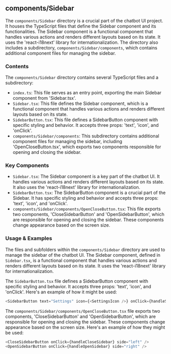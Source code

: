 
## components/Sidebar

The `components/Sidebar` directory is a crucial part of the chatbot UI project. It houses the TypeScript files that define the Sidebar component and its functionalities. The Sidebar component is a functional component that handles various actions and renders different layouts based on its state. It uses the 'react-i18next' library for internationalization. The directory also includes a subdirectory, `components/Sidebar/components`, which contains additional component files for managing the sidebar.

### Contents

The `components/Sidebar` directory contains several TypeScript files and a subdirectory:

- `index.ts`: This file serves as an entry point, exporting the main Sidebar component from 'Sidebar.tsx'.
- `Sidebar.tsx`: This file defines the Sidebar component, which is a functional component that handles various actions and renders different layouts based on its state.
- `SidebarButton.tsx`: This file defines a SidebarButton component with specific styling and behavior. It accepts three props: 'text', 'icon', and 'onClick'.
- `components/Sidebar/components`: This subdirectory contains additional component files for managing the sidebar, including 'OpenCloseButton.tsx', which exports two components responsible for opening and closing the sidebar.

### Key Components

- `Sidebar.tsx`: The Sidebar component is a key part of the chatbot UI. It handles various actions and renders different layouts based on its state. It also uses the 'react-i18next' library for internationalization.
- `SidebarButton.tsx`: The SidebarButton component is a crucial part of the Sidebar. It has specific styling and behavior and accepts three props: 'text', 'icon', and 'onClick'.
- `components/Sidebar/components/OpenCloseButton.tsx`: This file exports two components, 'CloseSidebarButton' and 'OpenSidebarButton', which are responsible for opening and closing the sidebar. These components change appearance based on the screen size.

### Usage & Examples

The files and subfolders within the `components/Sidebar` directory are used to manage the sidebar of the chatbot UI. The Sidebar component, defined in `Sidebar.tsx`, is a functional component that handles various actions and renders different layouts based on its state. It uses the 'react-i18next' library for internationalization.

The `SidebarButton.tsx` file defines a SidebarButton component with specific styling and behavior. It accepts three props: 'text', 'icon', and 'onClick'. Here's an example of how it might be used:

```typescript
<SidebarButton text="Settings" icon={<SettingsIcon />} onClick={handleSettingsClick} />
```

The `components/Sidebar/components/OpenCloseButton.tsx` file exports two components, 'CloseSidebarButton' and 'OpenSidebarButton', which are responsible for opening and closing the sidebar. These components change appearance based on the screen size. Here's an example of how they might be used:

```typescript
<CloseSidebarButton onClick={handleCloseSidebar} side="left" />
<OpenSidebarButton onClick={handleOpenSidebar} side="right" />
```
